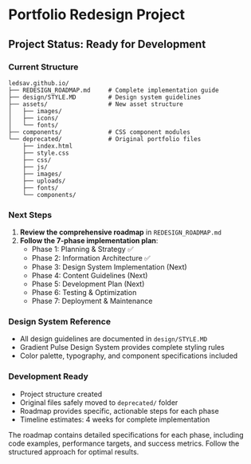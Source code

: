 # Portfolio Redesign Project

## Project Status: Ready for Development

### Current Structure
```
ledsav.github.io/
├── REDESIGN_ROADMAP.md     # Complete implementation guide
├── design/STYLE.MD         # Design system guidelines
├── assets/                 # New asset structure
│   ├── images/
│   ├── icons/
│   └── fonts/
├── components/             # CSS component modules
└── deprecated/             # Original portfolio files
    ├── index.html
    ├── style.css
    ├── css/
    ├── js/
    ├── images/
    ├── uploads/
    ├── fonts/
    └── components/
```

### Next Steps
1. **Review the comprehensive roadmap** in `REDESIGN_ROADMAP.md`
2. **Follow the 7-phase implementation plan**:
   - Phase 1: Planning & Strategy ✅
   - Phase 2: Information Architecture ✅
   - Phase 3: Design System Implementation (Next)
   - Phase 4: Content Guidelines (Next)
   - Phase 5: Development Plan (Next)
   - Phase 6: Testing & Optimization
   - Phase 7: Deployment & Maintenance

### Design System Reference
- All design guidelines are documented in `design/STYLE.MD`
- Gradient Pulse Design System provides complete styling rules
- Color palette, typography, and component specifications included

### Development Ready
- Project structure created
- Original files safely moved to `deprecated/` folder
- Roadmap provides specific, actionable steps for each phase
- Timeline estimates: 4 weeks for complete implementation

The roadmap contains detailed specifications for each phase, including code examples, performance targets, and success metrics. Follow the structured approach for optimal results.